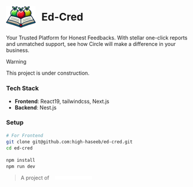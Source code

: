 # <div style="display:flex; gap:1rem;align-items:center;"><img src="./public/images/logo.png" width="80"></img>Ed-Cred</div>

Your Trusted Platform for Honest Feedbacks. With stellar one-click reports and unmatched support, see how Circle will make a difference in your business.

> [!WARNING]
> This project is under construction.

### Tech Stack
* **Frontend**: React19, tailwindcss, Next.js
* **Backend**: Nest.js

### Setup

```sh
# For Frontend
git clone git@github.com:high-haseeb/ed-cred.git
cd ed-cred

npm install
npm run dev
```

> <div style="display:flex;align-items:center;gap:1rem;">A project of<img src="./public/images/high-house-logo.png" width="100" ></img></div>
